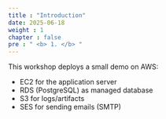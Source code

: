 ```yaml
---
title : "Introduction"
date: 2025-06-18
weight : 1 
chapter : false
pre : " <b> 1. </b> "
---
```

This workshop deploys a small demo on AWS:
- EC2 for the application server
- RDS (PostgreSQL) as managed database
- S3 for logs/artifacts
- SES for sending emails (SMTP)
